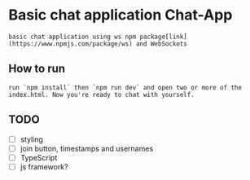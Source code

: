 # Basic chat application Chat-App
    basic chat application using ws npm package[link](https://www.npmjs.com/package/ws) and WebSockets
    
## How to run
    run `npm install` then `npm run dev` and open two or more of the index.html. Now you're ready to chat with yourself.


## TODO
- [ ] styling
- [ ] join button, timestamps and usernames
- [ ] TypeScript
- [ ] js framework?
